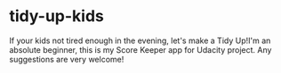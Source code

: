 # tidy-up-kids
If your kids not tired enough in the evening, let's make a Tidy Up!I'm an absolute beginner, this is my Score Keeper app for Udacity project. Any suggestions are very welcome! 
